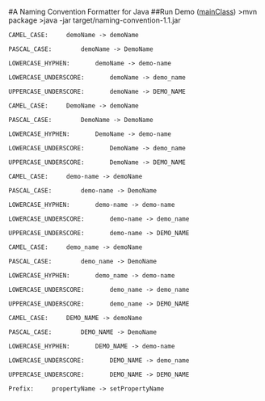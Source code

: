 #A Naming Convention Formatter for Java
##Run Demo ([mainClass](src/main/java/info/liudian/common/naming/demo/Demo.java "Demo.java"))
    >mvn package
    >java -jar target/naming-convention-1.1.jar

    CAMEL_CASE:		demoName -> demoName

    PASCAL_CASE:		demoName -> DemoName

    LOWERCASE_HYPHEN:		demoName -> demo-name

    LOWERCASE_UNDERSCORE:		demoName -> demo_name

    UPPERCASE_UNDERSCORE:		demoName -> DEMO_NAME

    CAMEL_CASE:		DemoName -> demoName

    PASCAL_CASE:		DemoName -> DemoName

    LOWERCASE_HYPHEN:		DemoName -> demo-name

    LOWERCASE_UNDERSCORE:		DemoName -> demo_name

    UPPERCASE_UNDERSCORE:		DemoName -> DEMO_NAME

    CAMEL_CASE:		demo-name -> demoName

    PASCAL_CASE:		demo-name -> DemoName

    LOWERCASE_HYPHEN:		demo-name -> demo-name

    LOWERCASE_UNDERSCORE:		demo-name -> demo_name

    UPPERCASE_UNDERSCORE:		demo-name -> DEMO_NAME

    CAMEL_CASE:		demo_name -> demoName

    PASCAL_CASE:		demo_name -> DemoName

    LOWERCASE_HYPHEN:		demo_name -> demo-name

    LOWERCASE_UNDERSCORE:		demo_name -> demo_name

    UPPERCASE_UNDERSCORE:		demo_name -> DEMO_NAME

    CAMEL_CASE:		DEMO_NAME -> demoName

    PASCAL_CASE:		DEMO_NAME -> DemoName

    LOWERCASE_HYPHEN:		DEMO_NAME -> demo-name

    LOWERCASE_UNDERSCORE:		DEMO_NAME -> demo_name

    UPPERCASE_UNDERSCORE:		DEMO_NAME -> DEMO_NAME

    Prefix:		propertyName -> setPropertyName
